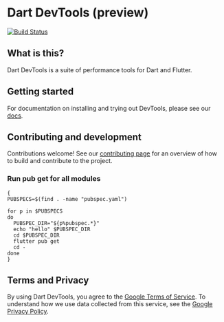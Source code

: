 # Dart DevTools (preview)

[![Build Status](https://github.com/flutter/devtools/workflows/devtools/badge.svg)](https://github.com/flutter/devtools/actions)

## What is this?

Dart DevTools is a suite of performance tools for Dart and Flutter.

## Getting started

For documentation on installing and trying out DevTools, please see our
[docs](https://flutter.dev/docs/development/tools/devtools/).

## Contributing and development

Contributions welcome! See our
[contributing page](https://github.com/flutter/devtools/blob/master/CONTRIBUTING.md)
for an overview of how to build and contribute to the project.

### Run pub get for all modules

```
{
PUBSPECS=$(find . -name "pubspec.yaml")

for p in $PUBSPECS
do
  PUBSPEC_DIR="${p%pubspec.*}"
  echo "hello" $PUBSPEC_DIR
  cd $PUBSPEC_DIR
  flutter pub get
  cd -
done
}
```

## Terms and Privacy

By using Dart DevTools, you agree to the [Google Terms of Service](https://policies.google.com/terms). To understand how we use data collected from this service, see the [Google Privacy Policy](https://policies.google.com/privacy?hl=en).
